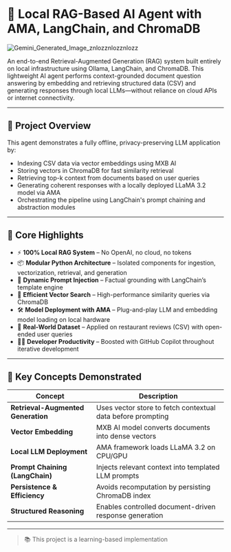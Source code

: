 # 🧠 Local RAG-Based AI Agent with AMA, LangChain, and ChromaDB

![Gemini_Generated_Image_znlozznlozznlozz](https://github.com/user-attachments/assets/aa94bf48-3a64-477c-b238-83b295b2f826)

An end-to-end Retrieval-Augmented Generation (RAG) system built entirely on local infrastructure using Ollama, LangChain, and ChromaDB. 
This lightweight AI agent performs context-grounded document question answering by embedding and retrieving structured data (CSV) and generating responses through local LLMs—without reliance on cloud APIs or internet connectivity.

---

## 🚀 Project Overview

This agent demonstrates a fully offline, privacy-preserving LLM application by:

- Indexing CSV data via vector embeddings using MXB AI
- Storing vectors in ChromaDB for fast similarity retrieval
- Retrieving top-k context from documents based on user queries
- Generating coherent responses with a locally deployed LLaMA 3.2 model via AMA
- Orchestrating the pipeline using LangChain's prompt chaining and abstraction modules

---

## 🎯 Core Highlights

- ⚡ **100% Local RAG System** – No OpenAI, no cloud, no tokens
- 📦 **Modular Python Architecture** – Isolated components for ingestion, vectorization, retrieval, and generation
- 💬 **Dynamic Prompt Injection** – Factual grounding with LangChain’s template engine
- 🧠 **Efficient Vector Search** – High-performance similarity queries via ChromaDB
- 🛠️ **Model Deployment with AMA** – Plug-and-play LLM and embedding model loading on local hardware
- 🧪 **Real-World Dataset** – Applied on restaurant reviews (CSV) with open-ended user queries
- 👩‍💻 **Developer Productivity** – Boosted with GitHub Copilot throughout iterative development

---

## 🧪 Key Concepts Demonstrated

| Concept                             | Description |
|-------------------------------------|-------------|
| **Retrieval-Augmented Generation**  | Uses vector store to fetch contextual data before prompting |
| **Vector Embedding**                | MXB AI model converts documents into dense vectors |
| **Local LLM Deployment**            | AMA framework loads LLaMA 3.2 on CPU/GPU |
| **Prompt Chaining (LangChain)**     | Injects relevant context into templated LLM prompts |
| **Persistence & Efficiency**        | Avoids recomputation by persisting ChromaDB index |
| **Structured Reasoning**            | Enables controlled document-driven response generation |

---

> 📚 This project is a learning-based implementation

